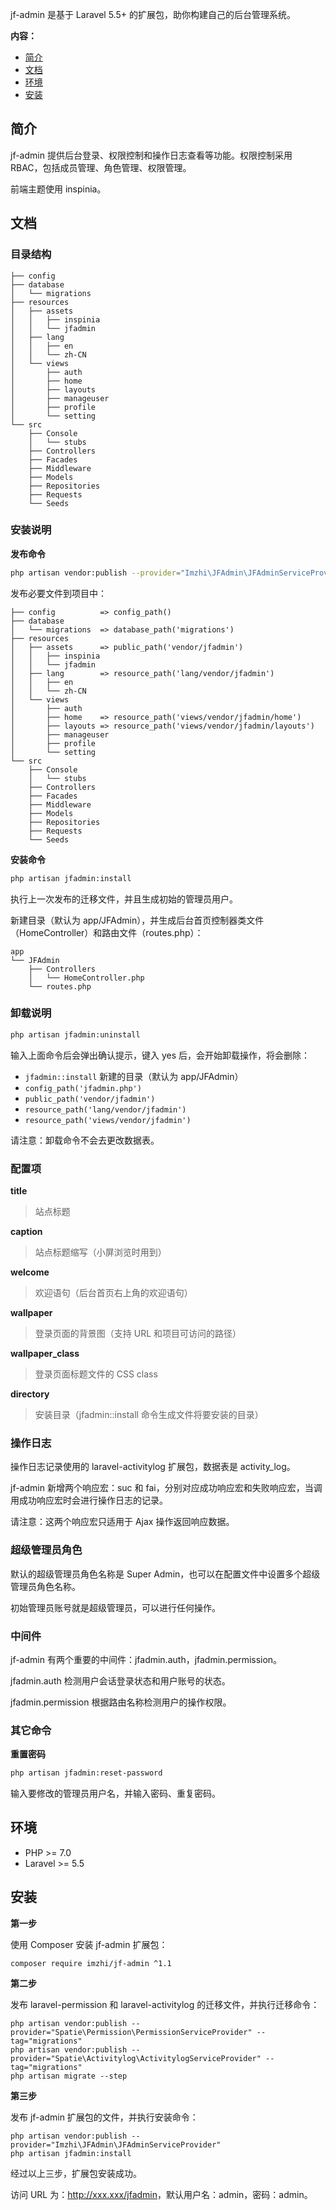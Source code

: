jf-admin 是基于 Laravel 5.5+ 的扩展包，助你构建自己的后台管理系统。

__内容：__

- [简介](#简介)
- [文档](#文档)
- [环境](#环境)
- [安装](#安装)

简介
----

jf-admin 提供后台登录、权限控制和操作日志查看等功能。权限控制采用 RBAC，包括成员管理、角色管理、权限管理。

前端主题使用 inspinia。

文档
----

### 目录结构

```
├── config
├── database
│   └── migrations
├── resources
│   ├── assets
│   │   ├── inspinia
│   │   └── jfadmin
│   ├── lang
│   │   ├── en
│   │   └── zh-CN
│   └── views
│       ├── auth
│       ├── home
│       ├── layouts
│       ├── manageuser
│       ├── profile
│       └── setting
└── src
    ├── Console
    │   └── stubs
    ├── Controllers
    ├── Facades
    ├── Middleware
    ├── Models
    ├── Repositories
    ├── Requests
    └── Seeds
```

### 安装说明

__发布命令__

```bash
php artisan vendor:publish --provider="Imzhi\JFAdmin\JFAdminServiceProvider"
```

发布必要文件到项目中：

```
├── config          => config_path()
├── database
│   └── migrations  => database_path('migrations')
├── resources
│   ├── assets      => public_path('vendor/jfadmin')
│   │   ├── inspinia
│   │   └── jfadmin
│   ├── lang        => resource_path('lang/vendor/jfadmin')
│   │   ├── en
│   │   └── zh-CN
│   └── views
│       ├── auth
│       ├── home    => resource_path('views/vendor/jfadmin/home')
│       ├── layouts => resource_path('views/vendor/jfadmin/layouts')
│       ├── manageuser
│       ├── profile
│       └── setting
└── src
    ├── Console
    │   └── stubs
    ├── Controllers
    ├── Facades
    ├── Middleware
    ├── Models
    ├── Repositories
    ├── Requests
    └── Seeds
```

__安装命令__

```bash
php artisan jfadmin:install
```

执行上一次发布的迁移文件，并且生成初始的管理员用户。

新建目录（默认为 app/JFAdmin），并生成后台首页控制器类文件（HomeController）和路由文件（routes.php）：

```
app
└── JFAdmin
    ├── Controllers
    │   └── HomeController.php
    └── routes.php
```

### 卸载说明

```bash
php artisan jfadmin:uninstall
```

输入上面命令后会弹出确认提示，键入 yes 后，会开始卸载操作，将会删除：

- ``jfadmin::install`` 新建的目录（默认为 app/JFAdmin）
- ``config_path('jfadmin.php')``
- ``public_path('vendor/jfadmin')``
- ``resource_path('lang/vendor/jfadmin')``
- ``resource_path('views/vendor/jfadmin')``

请注意：卸载命令不会去更改数据表。

### 配置项

__title__

> 站点标题

__caption__

> 站点标题缩写（小屏浏览时用到）

__welcome__

> 欢迎语句（后台首页右上角的欢迎语句）

__wallpaper__

> 登录页面的背景图（支持 URL 和项目可访问的路径）

__wallpaper_class__

> 登录页面标题文件的 CSS class

__directory__

> 安装目录（jfadmin::install 命令生成文件将要安装的目录）

### 操作日志

操作日志记录使用的 laravel-activitylog 扩展包，数据表是 activity_log。

jf-admin 新增两个响应宏：suc 和 fai，分别对应成功响应宏和失败响应宏，当调用成功响应宏时会进行操作日志的记录。

请注意：这两个响应宏只适用于 Ajax 操作返回响应数据。

### 超级管理员角色

默认的超级管理员角色名称是 Super Admin，也可以在配置文件中设置多个超级管理员角色名称。

初始管理员账号就是超级管理员，可以进行任何操作。

### 中间件

jf-admin 有两个重要的中间件：jfadmin.auth，jfadmin.permission。

jfadmin.auth 检测用户会话登录状态和用户账号的状态。

jfadmin.permission 根据路由名称检测用户的操作权限。

### 其它命令

__重置密码__

```bash
php artisan jfadmin:reset-password
```

输入要修改的管理员用户名，并输入密码、重复密码。

环境
----

- PHP >= 7.0
- Laravel >= 5.5

安装
----

__第一步__

使用 Composer 安装 jf-admin 扩展包：

```
composer require imzhi/jf-admin ^1.1
```

__第二步__

发布 laravel-permission 和 laravel-activitylog 的迁移文件，并执行迁移命令：

```
php artisan vendor:publish --provider="Spatie\Permission\PermissionServiceProvider" --tag="migrations"
php artisan vendor:publish --provider="Spatie\Activitylog\ActivitylogServiceProvider" --tag="migrations"
php artisan migrate --step
```

__第三步__

发布 jf-admin 扩展包的文件，并执行安装命令：

```
php artisan vendor:publish --provider="Imzhi\JFAdmin\JFAdminServiceProvider"
php artisan jfadmin:install
```

经过以上三步，扩展包安装成功。

访问 URL 为：<http://xxx.xxx/jfadmin>，默认用户名：admin，密码：admin。
